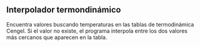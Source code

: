 ## Interpolador termondinámico
Encuentra valores buscando temperaturas en las tablas de termodinámica Cengel. Si el valor no existe, el programa interpola entre los dos valores más cercanos que aparecen en la tabla.
